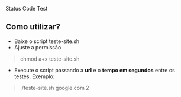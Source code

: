 Status Code Test

## Como utilizar?

- Baixe o script teste-site.sh
- Ajuste a permissão
> chmod a+x teste-site.sh
- Execute o script passando a **url** e o **tempo em segundos** entre os testes. Exemplo: 
> ./teste-site.sh google.com 2